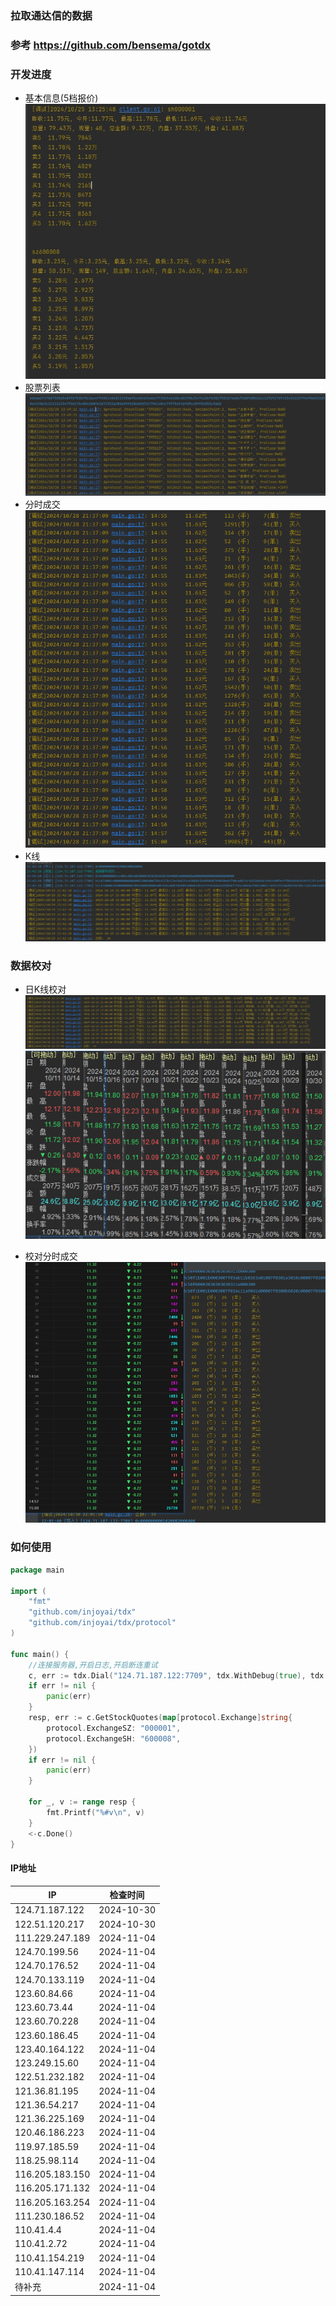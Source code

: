 ### 拉取通达信的数据

### 参考 https://github.com/bensema/gotdx

### 开发进度

* 基本信息(5档报价)
  ![](docs/plan20241025.png)
* 股票列表
  ![](docs/plan20241028-1.png)
* 分时成交
  ![](docs/plan20241028-2.png)
* K线
  ![](docs/plan20241029.png)

### 数据校对

* 日K线校对
  ![](docs/check_kline.png) 
  ![](docs/check_kline_right.png)

* 校对分时成交
  ![](docs/check_trade.png)

### 如何使用

```go
package main

import (
	"fmt"
	"github.com/injoyai/tdx"
	"github.com/injoyai/tdx/protocol"
)

func main() {
	//连接服务器,开启日志,开启断连重试
	c, err := tdx.Dial("124.71.187.122:7709", tdx.WithDebug(true), tdx.WithRedial(true))
	if err != nil {
		panic(err)
	}
	resp, err := c.GetStockQuotes(map[protocol.Exchange]string{
		protocol.ExchangeSZ: "000001",
		protocol.ExchangeSH: "600008",
	})
	if err != nil {
		panic(err)
	}

	for _, v := range resp {
		fmt.Printf("%#v\n", v)
	}
	<-c.Done()
}

```

#### IP地址

| IP              | 检查时间       |
|-----------------|------------|
| 124.71.187.122  | 2024-10-30 |
| 122.51.120.217  | 2024-10-30 |
| 111.229.247.189 | 2024-11-04 |
| 124.70.199.56   | 2024-11-04 |
| 124.70.176.52   | 2024-11-04 |
| 124.70.133.119  | 2024-11-04 |
| 123.60.84.66    | 2024-11-04 |
| 123.60.73.44    | 2024-11-04 |
| 123.60.70.228   | 2024-11-04 |
| 123.60.186.45   | 2024-11-04 |
| 123.40.164.122  | 2024-11-04 |
| 123.249.15.60   | 2024-11-04 |
| 122.51.232.182  | 2024-11-04 |
| 121.36.81.195   | 2024-11-04 |
| 121.36.54.217   | 2024-11-04 |
| 121.36.225.169  | 2024-11-04 |
| 120.46.186.223  | 2024-11-04 |
| 119.97.185.59   | 2024-11-04 |
| 118.25.98.114   | 2024-11-04 |
| 116.205.183.150 | 2024-11-04 |
| 116.205.171.132 | 2024-11-04 |
| 116.205.163.254 | 2024-11-04 |
| 111.230.186.52  | 2024-11-04 |
| 110.41.4.4      | 2024-11-04 |
| 110.41.2.72     | 2024-11-04 |
| 110.41.154.219  | 2024-11-04 |
| 110.41.147.114  | 2024-11-04 |
| 待补充             | 2024-11-04 |




